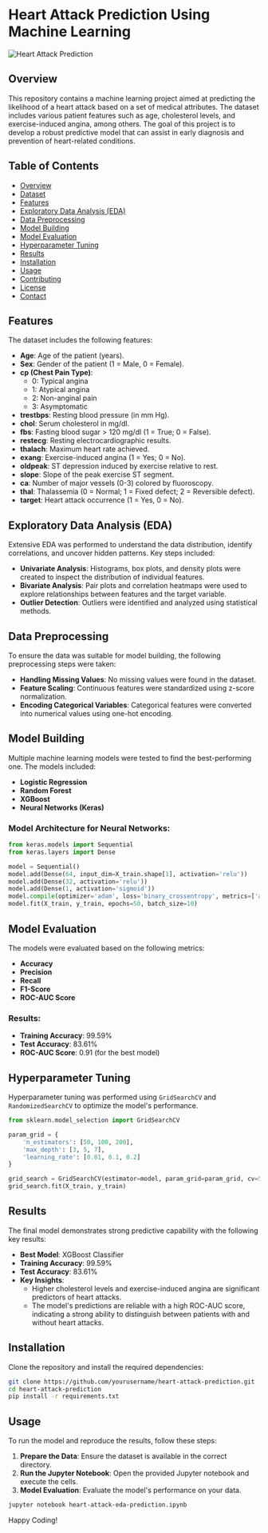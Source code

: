 # Heart Attack Prediction Using Machine Learning

![Heart Attack Prediction](https://github.com/user-attachments/assets/cc2f7d2a-71ed-4419-b283-89dd698b1b5e)


## Overview
This repository contains a machine learning project aimed at predicting the likelihood of a heart attack based on a set of medical attributes. The dataset includes various patient features such as age, cholesterol levels, and exercise-induced angina, among others. The goal of this project is to develop a robust predictive model that can assist in early diagnosis and prevention of heart-related conditions.

## Table of Contents
- [Overview](#overview)
- [Dataset](#dataset)
- [Features](#features)
- [Exploratory Data Analysis (EDA)](#exploratory-data-analysis-eda)
- [Data Preprocessing](#data-preprocessing)
- [Model Building](#model-building)
- [Model Evaluation](#model-evaluation)
- [Hyperparameter Tuning](#hyperparameter-tuning)
- [Results](#results)
- [Installation](#installation)
- [Usage](#usage)
- [Contributing](#contributing)
- [License](#license)
- [Contact](#contact)


## Features
The dataset includes the following features:

- **Age**: Age of the patient (years).
- **Sex**: Gender of the patient (1 = Male, 0 = Female).
- **cp (Chest Pain Type)**:
  - 0: Typical angina
  - 1: Atypical angina
  - 2: Non-anginal pain
  - 3: Asymptomatic
- **trestbps**: Resting blood pressure (in mm Hg).
- **chol**: Serum cholesterol in mg/dl.
- **fbs**: Fasting blood sugar > 120 mg/dl (1 = True; 0 = False).
- **restecg**: Resting electrocardiographic results.
- **thalach**: Maximum heart rate achieved.
- **exang**: Exercise-induced angina (1 = Yes; 0 = No).
- **oldpeak**: ST depression induced by exercise relative to rest.
- **slope**: Slope of the peak exercise ST segment.
- **ca**: Number of major vessels (0-3) colored by fluoroscopy.
- **thal**: Thalassemia (0 = Normal; 1 = Fixed defect; 2 = Reversible defect).
- **target**: Heart attack occurrence (1 = Yes, 0 = No).

## Exploratory Data Analysis (EDA)
Extensive EDA was performed to understand the data distribution, identify correlations, and uncover hidden patterns. Key steps included:

- **Univariate Analysis**: Histograms, box plots, and density plots were created to inspect the distribution of individual features.
- **Bivariate Analysis**: Pair plots and correlation heatmaps were used to explore relationships between features and the target variable.
- **Outlier Detection**: Outliers were identified and analyzed using statistical methods.

## Data Preprocessing
To ensure the data was suitable for model building, the following preprocessing steps were taken:

- **Handling Missing Values**: No missing values were found in the dataset.
- **Feature Scaling**: Continuous features were standardized using z-score normalization.
- **Encoding Categorical Variables**: Categorical features were converted into numerical values using one-hot encoding.

## Model Building
Multiple machine learning models were tested to find the best-performing one. The models included:

- **Logistic Regression**
- **Random Forest**
- **XGBoost**
- **Neural Networks (Keras)**

### Model Architecture for Neural Networks:
```python
from keras.models import Sequential
from keras.layers import Dense

model = Sequential()
model.add(Dense(64, input_dim=X_train.shape[1], activation='relu'))
model.add(Dense(32, activation='relu'))
model.add(Dense(1, activation='sigmoid'))
model.compile(optimizer='adam', loss='binary_crossentropy', metrics=['accuracy'])
model.fit(X_train, y_train, epochs=50, batch_size=10)
```

## Model Evaluation
The models were evaluated based on the following metrics:

- **Accuracy**
- **Precision**
- **Recall**
- **F1-Score**
- **ROC-AUC Score**

### Results:
- **Training Accuracy**: 99.59%
- **Test Accuracy**: 83.61%
- **ROC-AUC Score**: 0.91 (for the best model)

## Hyperparameter Tuning
Hyperparameter tuning was performed using `GridSearchCV` and `RandomizedSearchCV` to optimize the model's performance.

```python
from sklearn.model_selection import GridSearchCV

param_grid = {
    'n_estimators': [50, 100, 200],
    'max_depth': [3, 5, 7],
    'learning_rate': [0.01, 0.1, 0.2]
}

grid_search = GridSearchCV(estimator=model, param_grid=param_grid, cv=5, scoring='accuracy')
grid_search.fit(X_train, y_train)
```

## Results
The final model demonstrates strong predictive capability with the following key results:

- **Best Model**: XGBoost Classifier
- **Training Accuracy**: 99.59%
- **Test Accuracy**: 83.61%
- **Key Insights**:
  - Higher cholesterol levels and exercise-induced angina are significant predictors of heart attacks.
  - The model's predictions are reliable with a high ROC-AUC score, indicating a strong ability to distinguish between patients with and without heart attacks.

## Installation
Clone the repository and install the required dependencies:

```bash
git clone https://github.com/yourusername/heart-attack-prediction.git
cd heart-attack-prediction
pip install -r requirements.txt
```

## Usage
To run the model and reproduce the results, follow these steps:

1. **Prepare the Data**: Ensure the dataset is available in the correct directory.
2. **Run the Jupyter Notebook**: Open the provided Jupyter notebook and execute the cells.
3. **Model Evaluation**: Evaluate the model's performance on your data.

```bash
jupyter notebook heart-attack-eda-prediction.ipynb
```

Happy Coding!
